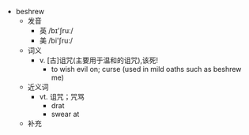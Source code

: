 - beshrew
  - 发音
    - 英 /bɪ'ʃruː/
    - 美 /bi'ʃru:/
  - 词义
    - v. [古]诅咒(主要用于温和的诅咒),该死!
      - to wish evil on; curse (used in mild oaths such as beshrew me) 
  - 近义词
    - vt. 诅咒；咒骂
      - drat
      - swear at
  - 补充